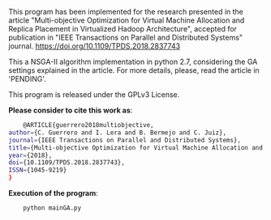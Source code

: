 This program has been implemented for the research presented in the article "Multi-objective Optimization for Virtual Machine Allocation
and Replica Placement in Virtualized Hadoop Architecture", accepted for publication in "IEEE Transactions on Parallel and 
Distributed Systems" journal. https://doi.org/10.1109/TPDS.2018.2837743


This a NSGA-II algorithm implementation in python 2.7, considering the GA settings explained in the article. For more details, please, read the article in 'PENDING'.

This program is released under the GPLv3 License.

**Please consider to cite this work as**:

```bash
    @ARTICLE{guerrero2018multiobjective, 
author={C. Guerrero and I. Lera and B. Bermejo and C. Juiz}, 
journal={IEEE Transactions on Parallel and Distributed Systems}, 
title={Multi-objective Optimization for Virtual Machine Allocation and Replica Placement in Virtualized Hadoop}, 
year={2018}, 
doi={10.1109/TPDS.2018.2837743}, 
ISSN={1045-9219} 
}
```

**Execution of the program**:

```bash
    python mainGA.py
```
